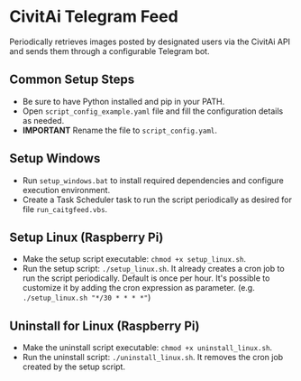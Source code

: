 # CivitAi Telegram Feed

Periodically retrieves images posted by designated users via the CivitAi API and sends them through a configurable Telegram bot.

## Common Setup Steps

 - Be sure to have Python installed and pip in your PATH.
 - Open `script_config_example.yaml` file and fill the configuration details as needed.
 - **IMPORTANT** Rename the file to `script_config.yaml`.

## Setup Windows

 - Run `setup_windows.bat` to install required dependencies and configure execution environment.
 - Create a Task Scheduler task to run the script periodically as desired for file `run_caitgfeed.vbs`.

## Setup Linux (Raspberry Pi)

 - Make the setup script executable: `chmod +x setup_linux.sh`.
 - Run the setup script: `./setup_linux.sh`. It already creates a cron job to run the script periodically. Default is once per hour. It's possible to customize it by adding the cron expression as parameter. (e.g. `./setup_linux.sh "*/30 * * * *"`)

## Uninstall for Linux (Raspberry Pi)

 - Make the uninstall script executable: `chmod +x uninstall_linux.sh`.
 - Run the uninstall script: `./uninstall_linux.sh`. It removes the cron job created by the setup script.